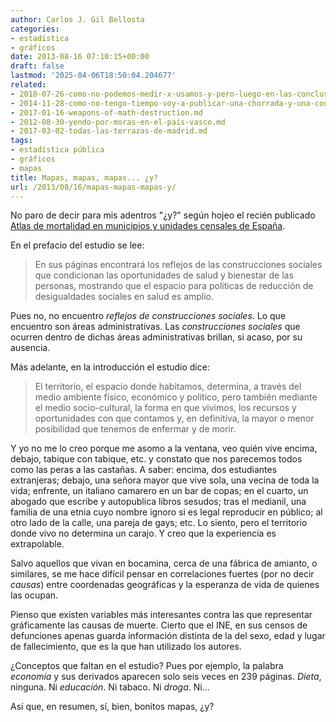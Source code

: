 ```yaml
---
author: Carlos J. Gil Bellosta
categories:
- estadística
- gráficos
date: 2013-08-16 07:10:15+00:00
draft: false
lastmod: '2025-04-06T18:50:04.204677'
related:
- 2018-07-26-como-no-podemos-medir-x-usamos-y-pero-luego-en-las-conclusiones-no-criticamos-y-sino-x.md
- 2014-11-28-como-no-tengo-tiempo-voy-a-publicar-una-chorrada-y-una-coda.md
- 2017-01-16-weapons-of-math-destruction.md
- 2012-08-30-yendo-por-moras-en-el-pais-vasco.md
- 2017-03-02-todas-las-terrazas-de-madrid.md
tags:
- estadística pública
- gráficos
- mapas
title: Mapas, mapas, mapas... ¿y?
url: /2013/08/16/mapas-mapas-mapas-y/
---
```


No paro de decir para mis adentros "¿y?" según hojeo el recién publicado [Atlas de mortalidad en municipios y unidades censales de España](http://www.fbbva.es/TLFU/microsites/atlasmortalidad/js/archivos/atles_protegit.pdf).

En el prefacio del estudio se lee:

> En sus páginas encontrará los reflejos de las construcciones sociales que condicionan las oportunidades de salud y bienestar de las personas, mostrando que el espacio para políticas de reducción de desigualdades sociales en salud es amplio.

Pues no, no encuentro _reflejos de construcciones sociales_. Lo que encuentro son áreas administrativas. Las _construcciones sociales_ que ocurren dentro de dichas áreas administrativas brillan, si acaso, por su ausencia.

Más adelante, en la introducción el estudio dice:

>El territorio, el espacio donde habitamos, determina, a través del medio ambiente físico, económico y político, pero también mediante el medio socio-cultural, la forma en que vivimos, los recursos y oportunidades con que contamos y, en definitiva, la mayor o menor posibilidad que tenemos de enfermar y de morir.

Y yo no me lo creo porque me asomo a la ventana, veo quién vive encima, debajo, tabique con tabique, etc. y constato que nos parecemos todos como las peras a las castañas. A saber: encima, dos estudiantes extranjeras; debajo, una señora mayor que vive sola, una vecina de toda la vida; enfrente, un italiano camarero en un bar de copas; en el cuarto, un abogado que escribe y autopublica libros sesudos; tras el medianil, una familia de una etnia cuyo nombre ignoro si es legal reproducir en público; al otro lado de la calle, una pareja de gays; etc. Lo siento, pero el territorio donde vivo no determina un carajo. Y creo que la experiencia es extrapolable.

Salvo aquellos que vivan en bocamina, cerca de una fábrica de amianto, o similares, se me hace difícil pensar en correlaciones fuertes (por no decir _causas_) entre coordenadas geográficas y la esperanza de vida de quienes las ocupan.

Pienso que existen variables más interesantes contra las que representar gráficamente las causas de muerte. Cierto que el INE, en sus censos de defunciones apenas guarda información distinta de la del sexo, edad y lugar de fallecimiento, que es la que han utilizado los autores.

¿Conceptos que faltan en el estudio? Pues por ejemplo, la palabra _economía_ y sus derivados aparecen solo seis veces en 239 páginas. _Dieta_, ninguna. Ni _educación_. Ni tabaco. Ni _droga_. Ni...

Así que, en resumen, sí, bien, bonitos mapas, ¿y?